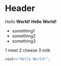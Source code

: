 # Header

*Hello* **World!**
__Hello World!__

* something1
* something2
* something3

1 meet
2 cheese
3 milk

```C++
cout<<"Hello World!";
```